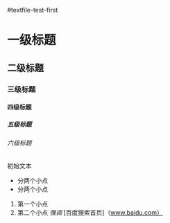 #textfile-test-first
# 一级标题
## 二级标题
### 三级标题
#### 四级标题
##### 五级标题
###### 六级标题
初始文本
- 分两个小点
- 分两个小点
1. 第一个小点
2. 第二个小点
*强调*
[百度搜索首页]（www.baidu.com）

